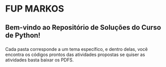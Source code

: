 # FUP MARKOS  
## Bem-vindo ao Repositório de Soluções do Curso de Python! <h3>
Cada pasta corresponde a um tema específico, e dentro delas, você encontra os códigos prontos das atividades propostas se quiser as atividades basta baixar os PDFS.

